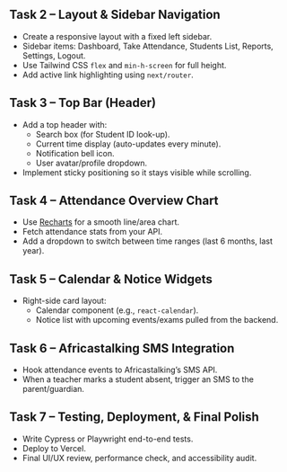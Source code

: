 ## Task 2 – Layout & Sidebar Navigation
- Create a responsive layout with a fixed left sidebar.
- Sidebar items: Dashboard, Take Attendance, Students List, Reports, Settings, Logout.
- Use Tailwind CSS `flex` and `min-h-screen` for full height.
- Add active link highlighting using `next/router`.

## Task 3 – Top Bar (Header)
- Add a top header with:
  - Search box (for Student ID look-up).
  - Current time display (auto-updates every minute).
  - Notification bell icon.
  - User avatar/profile dropdown.
- Implement sticky positioning so it stays visible while scrolling.

## Task 4 – Attendance Overview Chart
- Use [Recharts](https://recharts.org/) for a smooth line/area chart.
- Fetch attendance stats from your API.
- Add a dropdown to switch between time ranges (last 6 months, last year).

## Task 5 – Calendar & Notice Widgets
- Right-side card layout:
  - Calendar component (e.g., `react-calendar`).
  - Notice list with upcoming events/exams pulled from the backend.

## Task 6 – Africastalking SMS Integration
- Hook attendance events to Africastalking’s SMS API.
- When a teacher marks a student absent, trigger an SMS to the parent/guardian.

## Task 7 – Testing, Deployment, & Final Polish
- Write Cypress or Playwright end-to-end tests.
- Deploy to Vercel.
- Final UI/UX review, performance check, and accessibility audit.